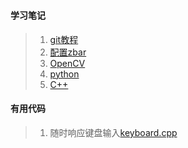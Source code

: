 #

#### 学习笔记
> 1. [git教程](git.md)
> 2. [配置zbar](zbar.md)
> 3. [OpenCV](opencv.md)
> 4. [python](python.md)
> 5. [C++](c++.md)

#### 有用代码
> 1. 随时响应键盘输入[keyboard.cpp](cpp/keyboard.cpp)
